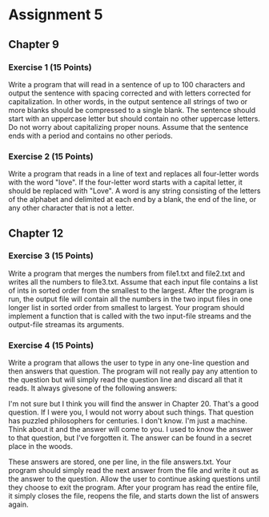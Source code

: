 # Assignment 5

## Chapter 9
### Exercise 1 (15 Points)
Write a program that will read in a sentence of up to 100 characters and output the sentence with
spacing corrected and with letters corrected for capitalization. In other words, in the output
sentence all strings of two or more blanks should be compressed to a single blank. The sentence
should start with an uppercase letter but should contain no other uppercase letters. Do not worry
about capitalizing proper nouns. Assume that the sentence ends with a period and contains no
other periods.

### Exercise 2 (15 Points)
Write a program that reads in a line of text and replaces all four-letter words with the word
"love". If the four-letter word starts with a capital letter, it should be replaced with "Love". A word
is any string consisting of the letters of the alphabet and delimited at each end by a blank, the
end of the line, or any other character that is not a letter.

## Chapter 12
### Exercise 3 (15 Points)
Write a program that merges the numbers from file1.txt and file2.txt and writes all the numbers
to file3.txt. Assume that each input file contains a list of ints in sorted order from the smallest to
the largest. After the program is run, the output file will contain all the numbers in the two input
files in one longer list in sorted order from smallest to largest. Your program should implement a
function that is called with the two input-file streams and the output-file streamas its arguments.

### Exercise 4 (15 Points)
Write a program that allows the user to type in any one-line question and then answers that
question. The program will not really pay any attention to the question but will simply read the
question line and discard all that it reads. It always givesone of the following answers:

I'm not sure but I think you will find the answer in Chapter 20.
That's a good question.
If I were you, I would not worry about such things.
That question has puzzled philosophers for centuries.
I don't know. I'm just a machine.
Think about it and the answer will come to you.
I used to know the answer to that question, but I've forgotten it.
The answer can be found in a secret place in the woods.

These answers are stored, one per line, in the file answers.txt. Your program should simply read
the next answer from the file and write it out as the answer to the question. Allow the user to
continue asking questions until they choose to exit the program. After your program has read
the entire file, it simply closes the file, reopens the file, and starts down the list of answers again.

